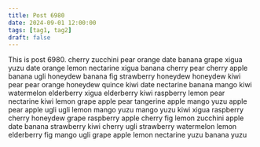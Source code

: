 ```yaml
---
title: Post 6980
date: 2024-09-01 12:00:00
tags: [tag1, tag2]
draft: false
---
```

This is post 6980.
cherry
zucchini
pear
orange
date
banana
grape
xigua
yuzu
date
orange
lemon
nectarine
xigua
banana
cherry
pear
cherry
apple
banana
ugli
honeydew
banana
fig
strawberry
honeydew
honeydew
kiwi
pear
pear
orange
honeydew
quince
kiwi
date
nectarine
banana
mango
kiwi
watermelon
elderberry
xigua
elderberry
kiwi
raspberry
lemon
pear
nectarine
kiwi
lemon
grape
apple
pear
tangerine
apple
mango
yuzu
apple
pear
apple
ugli
ugli
lemon
mango
yuzu
mango
yuzu
kiwi
xigua
raspberry
cherry
honeydew
grape
raspberry
apple
cherry
fig
lemon
zucchini
apple
date
banana
strawberry
kiwi
cherry
ugli
strawberry
watermelon
lemon
elderberry
fig
mango
ugli
grape
apple
lemon
nectarine
yuzu
banana
yuzu
